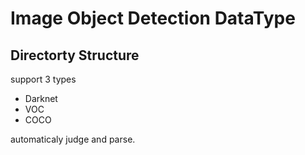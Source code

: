 # Image Object Detection DataType

## Directorty Structure

support 3 types

- Darknet
- VOC
- COCO

automaticaly judge and parse.

```
```